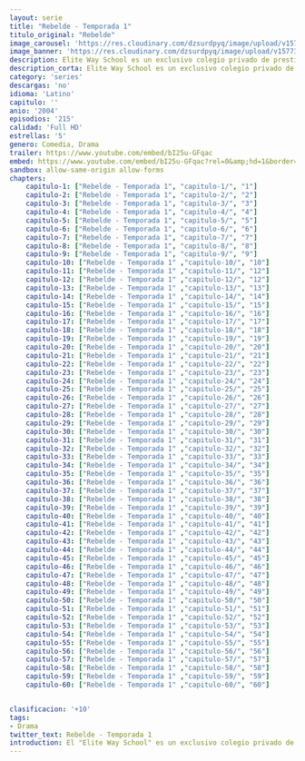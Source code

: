 ```yaml
---
layout: serie
title: "Rebelde - Temporada 1"
titulo_original: "Rebelde"
image_carousel: 'https://res.cloudinary.com/dzsurdpyq/image/upload/v1577313723/rebelde-temporada-1-min.jpg'
image_banner: 'https://res.cloudinary.com/dzsurdpyq/image/upload/v1577313735/rebelde-temporada-1-banner.jpg'
description: Elite Way School es un exclusivo colegio privado de prestigio internacional donde adolescentes de clase alta estudian. El colegio cuenta con un programa de becas para jóvenes de bajos recursos con excelente nivel académico o deportivo; sin embargo, pocos de ellos logran graduarse, ya que son perseguidos por una sociedad secreta llamada “La Logia” cuyo propósito es conservar la “pureza” de la clase privilegiada. Entre el grupo de chicos que llega al club de veraneo que precede al año escolar, se encuentran Mía, Miguel, Diego y Roberta, que a pesar de sus grandes diferencias, descubren algo que los unirá por encima de los prejuicios, su profesión.
description_corta: Elite Way School es un exclusivo colegio privado de prestigio internacional donde adolescentes de clase alta estudian.
category: 'series'
descargas: 'no'
idioma: 'Latino'
capitulo: ''
anio: '2004'
episodios: '215'
calidad: 'Full HD'
estrellas: '5'
genero: Comedia, Drama
trailer: https://www.youtube.com/embed/bI25u-GFqac
embed: https://www.youtube.com/embed/bI25u-GFqac?rel=0&amp;hd=1&border=0&wmode=opaque&enablejsapi=1&modestbranding=1&controls=1&showinfo=1
sandbox: allow-same-origin allow-forms 
chapters:
    capitulo-1: ["Rebelde - Temporada 1", "capitulo-1/", "1"]
    capitulo-2: ["Rebelde - Temporada 1", "capitulo-2/", "2"]
    capitulo-3: ["Rebelde - Temporada 1", "capitulo-3/", "3"]
    capitulo-4: ["Rebelde - Temporada 1", "capitulo-4/", "4"]
    capitulo-5: ["Rebelde - Temporada 1", "capitulo-5/", "5"]
    capitulo-6: ["Rebelde - Temporada 1", "capitulo-6/", "6"]
    capitulo-7: ["Rebelde - Temporada 1", "capitulo-7/", "7"]
    capitulo-8: ["Rebelde - Temporada 1", "capitulo-8/", "8"]
    capitulo-9: ["Rebelde - Temporada 1", "capitulo-9/", "9"]
    capitulo-10: ["Rebelde - Temporada 1" ,"capitulo-10/", "10"]
    capitulo-11: ["Rebelde - Temporada 1" ,"capitulo-11/", "12"]
    capitulo-12: ["Rebelde - Temporada 1" ,"capitulo-12/", "12"]
    capitulo-13: ["Rebelde - Temporada 1" ,"capitulo-13/", "13"]
    capitulo-14: ["Rebelde - Temporada 1" ,"capitulo-14/", "14"]
    capitulo-15: ["Rebelde - Temporada 1" ,"capitulo-15/", "15"]
    capitulo-16: ["Rebelde - Temporada 1" ,"capitulo-16/", "16"]
    capitulo-17: ["Rebelde - Temporada 1" ,"capitulo-17/", "17"]
    capitulo-18: ["Rebelde - Temporada 1" ,"capitulo-18/", "18"]
    capitulo-19: ["Rebelde - Temporada 1" ,"capitulo-19/", "19"]
    capitulo-20: ["Rebelde - Temporada 1" ,"capitulo-20/", "20"]
    capitulo-21: ["Rebelde - Temporada 1" ,"capitulo-21/", "21"]
    capitulo-22: ["Rebelde - Temporada 1" ,"capitulo-22/", "22"]
    capitulo-23: ["Rebelde - Temporada 1" ,"capitulo-23/", "23"]
    capitulo-24: ["Rebelde - Temporada 1" ,"capitulo-24/", "24"]
    capitulo-25: ["Rebelde - Temporada 1" ,"capitulo-25/", "25"]
    capitulo-26: ["Rebelde - Temporada 1" ,"capitulo-26/", "26"]
    capitulo-27: ["Rebelde - Temporada 1" ,"capitulo-27/", "27"]
    capitulo-28: ["Rebelde - Temporada 1" ,"capitulo-28/", "28"]
    capitulo-29: ["Rebelde - Temporada 1" ,"capitulo-29/", "29"]
    capitulo-30: ["Rebelde - Temporada 1" ,"capitulo-30/", "30"]
    capitulo-31: ["Rebelde - Temporada 1" ,"capitulo-31/", "31"]
    capitulo-32: ["Rebelde - Temporada 1" ,"capitulo-32/", "32"]
    capitulo-33: ["Rebelde - Temporada 1" ,"capitulo-33/", "33"]
    capitulo-34: ["Rebelde - Temporada 1" ,"capitulo-34/", "34"]
    capitulo-35: ["Rebelde - Temporada 1" ,"capitulo-35/", "35"]
    capitulo-36: ["Rebelde - Temporada 1" ,"capitulo-36/", "36"]
    capitulo-37: ["Rebelde - Temporada 1" ,"capitulo-37/", "37"]
    capitulo-38: ["Rebelde - Temporada 1" ,"capitulo-38/", "38"]
    capitulo-39: ["Rebelde - Temporada 1" ,"capitulo-39/", "39"]
    capitulo-40: ["Rebelde - Temporada 1" ,"capitulo-40/", "40"]
    capitulo-41: ["Rebelde - Temporada 1" ,"capitulo-41/", "41"]
    capitulo-42: ["Rebelde - Temporada 1" ,"capitulo-42/", "42"]
    capitulo-43: ["Rebelde - Temporada 1" ,"capitulo-43/", "43"]
    capitulo-44: ["Rebelde - Temporada 1" ,"capitulo-44/", "44"]
    capitulo-45: ["Rebelde - Temporada 1" ,"capitulo-45/", "45"]
    capitulo-46: ["Rebelde - Temporada 1" ,"capitulo-46/", "46"]
    capitulo-47: ["Rebelde - Temporada 1" ,"capitulo-47/", "47"]
    capitulo-48: ["Rebelde - Temporada 1" ,"capitulo-48/", "48"]
    capitulo-49: ["Rebelde - Temporada 1" ,"capitulo-49/", "49"]
    capitulo-50: ["Rebelde - Temporada 1" ,"capitulo-50/", "50"]
    capitulo-51: ["Rebelde - Temporada 1" ,"capitulo-51/", "51"]
    capitulo-52: ["Rebelde - Temporada 1" ,"capitulo-52/", "52"]
    capitulo-53: ["Rebelde - Temporada 1" ,"capitulo-53/", "53"]
    capitulo-54: ["Rebelde - Temporada 1" ,"capitulo-54/", "54"]
    capitulo-55: ["Rebelde - Temporada 1" ,"capitulo-55/", "55"]
    capitulo-56: ["Rebelde - Temporada 1" ,"capitulo-56/", "56"]
    capitulo-57: ["Rebelde - Temporada 1" ,"capitulo-57/", "57"]
    capitulo-58: ["Rebelde - Temporada 1" ,"capitulo-58/", "58"]
    capitulo-59: ["Rebelde - Temporada 1" ,"capitulo-59/", "59"]
    capitulo-60: ["Rebelde - Temporada 1" ,"capitulo-60/", "60"]


clasificacion: '+10'
tags:
- Drama
twitter_text: Rebelde - Temporada 1
introduction: El "Elite Way School" es un exclusivo colegio privado de prestigio internacional donde adolescentes de clase alta estudian.
---
```












